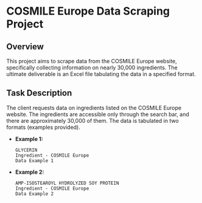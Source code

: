 # COSMILE Europe Data Scraping Project

## Overview

This project aims to scrape data from the COSMILE Europe website, specifically collecting information on nearly 30,000 ingredients. The ultimate deliverable is an Excel file tabulating the data in a specified format.

## Task Description

The client requests data on ingredients listed on the COSMILE Europe website. The ingredients are accessible only through the search bar, and there are approximately 30,000 of them. The data is tabulated in two formats (examples provided).

- **Example 1:**
  ```plaintext
  GLYCERIN
  Ingredient - COSMILE Europe
  Data Example 1
  ```

- **Example 2:**
  ```plaintext
  AMP-ISOSTEAROYL HYDROLYZED SOY PROTEIN
  Ingredient - COSMILE Europe
  Data Example 2
  ```